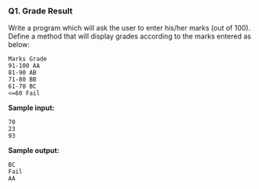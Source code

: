 ### Q1. Grade Result

Write a program which will ask the user to enter his/her marks (out of 100). Define a method that will display grades according to the marks entered as below:

```
Marks Grade
91-100 AA
81-90 AB
71-80 BB
61-70 BC
<=60 Fail
```

**Sample input:**

```
70
23
93
```

**Sample output:**

```
BC
Fail
AA
```
